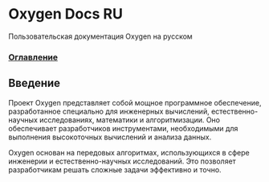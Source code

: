 # Oxygen Docs RU
Пользовательская документация Oxygen на русском

### [Оглавление](./index.md)

## Введение
Проект Oxygen представляет собой мощное программное обеспечение, разработанное специально для инженерных вычислений, естественно-научных исследованиях, математики и алгоритмизации. Оно обеспечивает разработчиков инструментами, необходимыми для выполнения высокоточных вычислений и анализа данных.

Oxygen основан на передовых алгоритмах, использующихся в сфере инженерии и естественно-научных исследований. Это позволяет разработчикам решать сложные задачи эффективно и точно.
